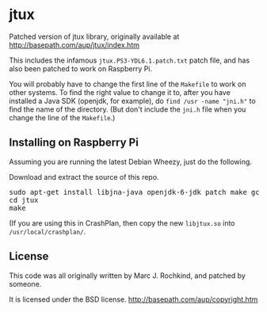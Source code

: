 jtux
====

Patched version of jtux library, originally available at http://basepath.com/aup/jtux/index.htm

This includes the infamous `jtux.PS3-YDL6.1.patch.txt` patch file, and has also been patched to work
on Raspberry Pi.

You will probably have to change the first line of the `Makefile` to work on other systems.
To find the right value to change it to, after you have installed a Java SDK (openjdk, for example), do
`find /usr -name "jni.h"` to find the name of the directory. (But don't include the `jni.h` file
when you change the line of the `Makefile`.)

Installing on Raspberry Pi
--------------------------

Assuming you are running the latest Debian Wheezy, just do the following.

Download and extract the source of this repo.

<pre>
sudo apt-get install libjna-java openjdk-6-jdk patch make gcc
cd jtux
make
</pre>

(If you are using this in CrashPlan, then copy the new `libjtux.so` into `/usr/local/crashplan/`.

License
-------

This code was all originally written by Marc J. Rochkind, and patched by someone.

It is licensed under the BSD license. http://basepath.com/aup/copyright.htm
